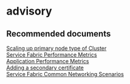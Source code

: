 <properties
	pageTitle="advisory"
	description="advisory"
	service="microsoft.servicefabric"
	resource="clusters"
	authors="chiragpa"
	displayOrder=""
	selfHelpType="generic"
	supportTopicIds="32608926"
	resourceTags=""
	productPesIds="15842"
	cloudEnvironments="public"
/>

# advisory

## **Recommended documents**
[Scaling up primary node type of Cluster](https://docs.microsoft.com/azure/service-fabric/service-fabric-cluster-upgrade-primary-nodetype-vm)<br>
[Service Fabric Performance Metrics](https://docs.microsoft.com/azure/service-fabric/service-fabric-diagnostics-event-generation-perf)<br>
[Application Performance Metrics](https://docs.microsoft.com/azure/service-fabric/service-fabric-diagnostics-event-generation-perf#net-applications-and-services)<br>
[Adding a secondary certificate](https://docs.microsoft.com/azure/service-fabric/service-fabric-cluster-security-update-certs-azure#add-a-secondary-certificate-using-resource-manager-powershell)<br>
[Service Fabric Common Networking Scenarios](https://blogs.msdn.microsoft.com/kwill/2016/10/05/azure-service-fabric-common-networking-scenarios/)<br>
